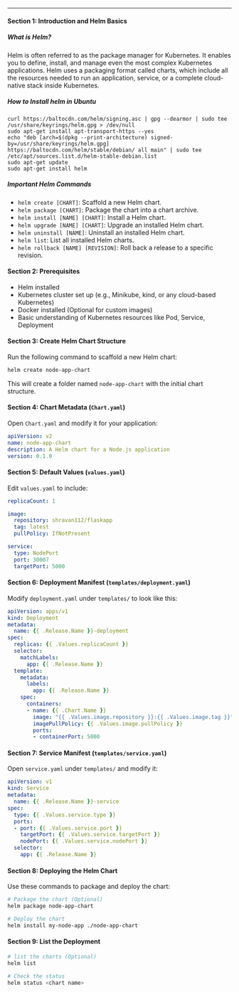 ---

#### Section 1: Introduction and Helm Basics

##### What is Helm?

Helm is often referred to as the package manager for Kubernetes. It enables you to define, install, and manage even the most complex Kubernetes applications. Helm uses a packaging format called charts, which include all the resources needed to run an application, service, or a complete cloud-native stack inside Kubernetes.

##### How to Install helm in Ubuntu

```
curl https://baltocdn.com/helm/signing.asc | gpg --dearmor | sudo tee /usr/share/keyrings/helm.gpg > /dev/null
sudo apt-get install apt-transport-https --yes
echo "deb [arch=$(dpkg --print-architecture) signed-by=/usr/share/keyrings/helm.gpg] https://baltocdn.com/helm/stable/debian/ all main" | sudo tee /etc/apt/sources.list.d/helm-stable-debian.list
sudo apt-get update
sudo apt-get install helm
```


##### Important Helm Commands

- `helm create [CHART]`: Scaffold a new Helm chart.
- `helm package [CHART]`: Package the chart into a chart archive.
- `helm install [NAME] [CHART]`: Install a Helm chart.
- `helm upgrade [NAME] [CHART]`: Upgrade an installed Helm chart.
- `helm uninstall [NAME]`: Uninstall an installed Helm chart.
- `helm list`: List all installed Helm charts.
- `helm rollback [NAME] [REVISION]`: Roll back a release to a specific revision.

#### Section 2: Prerequisites

- Helm installed
- Kubernetes cluster set up (e.g., Minikube, kind, or any cloud-based Kubernetes)
- Docker installed (Optional for custom images)
- Basic understanding of Kubernetes resources like Pod, Service, Deployment

#### Section 3: Create Helm Chart Structure

Run the following command to scaffold a new Helm chart:

```bash
helm create node-app-chart
```

This will create a folder named `node-app-chart` with the initial chart structure.

#### Section 4: Chart Metadata (`Chart.yaml`)

Open `Chart.yaml` and modify it for your application:

```yaml
apiVersion: v2
name: node-app-chart
description: A Helm chart for a Node.js application
version: 0.1.0
```

#### Section 5: Default Values (`values.yaml`)

Edit `values.yaml` to include:

```yaml
replicaCount: 1

image:
  repository: shravan112/flaskapp
  tag: latest
  pullPolicy: IfNotPresent

service:
  type: NodePort
  port: 30007
  targetPort: 5000
```

#### Section 6: Deployment Manifest (`templates/deployment.yaml`)

Modify `deployment.yaml` under `templates/` to look like this:

```yaml
apiVersion: apps/v1
kind: Deployment
metadata:
  name: {{ .Release.Name }}-deployment
spec:
  replicas: {{ .Values.replicaCount }}
  selector:
    matchLabels:
      app: {{ .Release.Name }}
  template:
    metadata:
      labels:
        app: {{ .Release.Name }}
    spec:
      containers:
      - name: {{ .Chart.Name }}
        image: "{{ .Values.image.repository }}:{{ .Values.image.tag }}"
        imagePullPolicy: {{ .Values.image.pullPolicy }}
        ports:
        - containerPort: 5000
```

#### Section 7: Service Manifest (`templates/service.yaml`)

Open `service.yaml` under `templates/` and modify it:

```yaml
apiVersion: v1
kind: Service
metadata:
  name: {{ .Release.Name }}-service
spec:
  type: {{ .Values.service.type }}
  ports:
  - port: {{ .Values.service.port }}
    targetPort: {{ .Values.service.targetPort }}
    nodePort: {{ .Values.service.nodePort }}
  selector:
    app: {{ .Release.Name }}
```

#### Section 8: Deploying the Helm Chart

Use these commands to package and deploy the chart:

```bash
# Package the chart (Optional)
helm package node-app-chart

# Deploy the chart
helm install my-node-app ./node-app-chart
```

#### Section 9: List the Deployment

```bash
# list the charts (Optional)
helm list

# Check the status
helm status <chart name>
```

